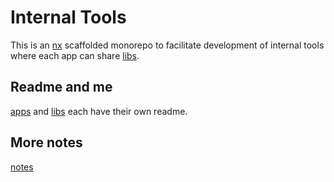 # Internal Tools

This is an [nx](./notes/nx.md) scaffolded monorepo to facilitate development of internal tools where each app can share [libs](./libs/).

## Readme and me

[apps](./apps/) and [libs](./libs/) each have their own readme.

## More notes

[notes](./notes/)
